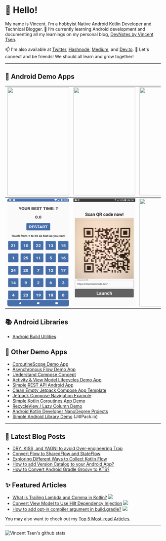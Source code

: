 # 👋 Hello!

My name is Vincent. I'm a hobbyist Native Android Kotlin Developer and Technical Blogger. 🌱 I’m currently learning Android development and documenting all my learnings on my personal blog, [DevNotes by Vincent Tsen](https://vtsen.hashnode.dev/).

📫 I'm also available at [Twitter](https://twitter.com/vinchamp77), [Hashnode](https://hashnode.com/@vtsen), [Medium](https://vtsen.medium.com/), and [Dev.to](https://dev.to/vtsen). 💞️ Let's connect and be friends! We should all learn and grow together!  

---
## 📱 Android Demo Apps

<a href="https://github.com/vinchamp77/YoutubeWorkout"><img src="https://github.com/vinchamp77/YoutubeWorkouts/blob/master/screenshots/Screenshot_01_small.png" width="200" height="350" /></a> | <a href="https://github.com/vinchamp77/Demo_SimpleGoogleMap"><img src="https://github.com/vinchamp77/Demo_SimpleGoogleMap/blob/master/screenshots/Screenshot_01_small.png" width="200" height="350" /></a> | <a href="https://github.com/vinchamp77/AndroidNews"><img src="https://github.com/vinchamp77/AndroidNews/blob/master/screenshots/Screenshot_01_Small.png" width="200" height="350" /></a> | <a href="https://github.com/vinchamp77/MalaysianSydneyFood"><img src="https://github.com/vinchamp77/MalaysianSydneyFood/blob/master/screenshots/ScreenShot_01_Small.png" width="200" height="350" /></a>
:-------------------------:|:-------------------------:|:-------------------------:|:-------------------------:
<a href="https://github.com/vinchamp77/Numbers"><img src="https://github.com/vinchamp77/Numbers/blob/master/screenshots/Screenshot_01_small.png" width="200" height="350" /></a> | <a href="(https://github.com/vinchamp77/QRCodeScanner"><img src="https://github.com/vinchamp77/QRCodeScanner/blob/master/screenshots/Screenshot_03_small.png" width="200" height="350" /></a> | <a href="https://github.com/vinchamp77/USElectionInfo"><img src="https://github.com/vinchamp77/USElectionInfo/blob/master/screenshots/ScreenShot04_Small.png" width="200" height="350" /></a> | <a href="https://github.com/vinchamp77/MeditationTimer"><img src="https://github.com/vinchamp77/MeditationTimer/blob/master/screenshots/ScreenShot_01_Small.png" width="200" height="350" /></a>

## 📚 Android Libraries
- [Android Build Utilities](https://github.com/vinchamp77/buildutils)

## 📱 Other Demo Apps
- [CoroutineScope Demo App](https://github.com/vinchamp77/Demo_CoroutineScope)
- [Asynchronous Flow Demo App](https://github.com/vinchamp77/Demo_AsyncFlow)
- [Understand Compose Concept](https://github.com/vinchamp77/Demo_UnderstandComposeConcept)
- [Activity & View Model Lifecycles Demo App](https://github.com/vinchamp77/Demo_UnderstandLifecycles)
- [Simple REST API Android App](https://github.com/vinchamp77/Demo_SimpleRestAPI) 
- [Clean Empty Jetpack Compose App Template](https://github.com/vinchamp77/Demo_CleanEmptyCompose)
- [Jetpack Compose Navigation Example](https://github.com/vinchamp77/Demo_SimpleNavigationCompose)
- [Simple Kotlin Coroutines App Demo](https://github.com/vinchamp77/Demo_CoroutinesBasics)
- [RecycleView / Lazy Column Demo](https://github.com/vinchamp77/Demo_SimpleRecycleView)
- [Android Kotlin Developer NanoDegree Projects](https://vtsen.hashnode.dev/android-kotlin-developer-nanodegree-projects-review)
- [Simple Android Library Demo](https://github.com/vinchamp77/demo-simple-android-lib) (JitIPack.io)

---

## 📝 Latest Blog Posts
<!-- BLOG-POST-LIST:START -->
- [DRY, KISS, and YAGNI to avoid Over-engineering Trap](https://vtsen.hashnode.dev/dry-kiss-and-yagni-to-avoid-over-engineering-trap)
- [Convert Flow to SharedFlow and StateFlow](https://vtsen.hashnode.dev/convert-flow-to-sharedflow-and-stateflow)
- [Exploring Different Ways to Collect Kotlin Flow](https://vtsen.hashnode.dev/exploring-different-ways-to-collect-kotlin-flow)
- [How to add Version Catalog to your Android App?](https://vtsen.hashnode.dev/how-to-add-version-catalog-to-your-android-app)
- [How to Convert Android Gradle Groovy to KTS?](https://vtsen.hashnode.dev/how-to-convert-android-gradle-groovy-to-kts)
<!-- BLOG-POST-LIST:END -->

## ✨ Featured Articles
- [What is Trailing Lambda and Comma in Kotlin?](https://vtsen.hashnode.dev/what-is-trailing-lambda-and-comma-in-kotlin) [![](https://androidweekly.net/issues/issue-533/badge)](https://androidweekly.net/issues/issue-533) 
- [Convert View Model to Use Hilt Dependency Injection](https://vtsen.hashnode.dev/convert-view-model-to-use-hilt-dependency-injection) [![](https://androidweekly.net/issues/issue-530/badge)](https://androidweekly.net/issues/issue-530) 
- [How to add opt-in compiler argument in build.gradle?](https://vtsen.hashnode.dev/how-to-add-opt-in-compiler-argument-in-buildgradle)
 [![](https://androidweekly.net/issues/issue-525/badge)](https://androidweekly.net/issues/issue-525) 

You may also want to check out my [Top 5 Most-read Articles](https://vtsen.hashnode.dev/top-5-articles).

---

![Vincent Tsen's github stats](https://github-readme-stats-git-masterrstaa-rickstaa.vercel.app/api?username=vinchamp77&show_icons=true&count_private=true&hide=issues,prs)

<!---
vinchamp77/vinchamp77 is a ✨ special ✨ repository because its `README.md` (this file) appears on your GitHub profile.
You can click the Preview link to take a look at your changes.
- 👋 Hi, I’m @vinchamp77
- 👀 I’m interested in ...
- 🌱 I’m currently learning ...
- 💞️ I’m looking to collaborate on ...
- 📫 How to reach me ...
--->
